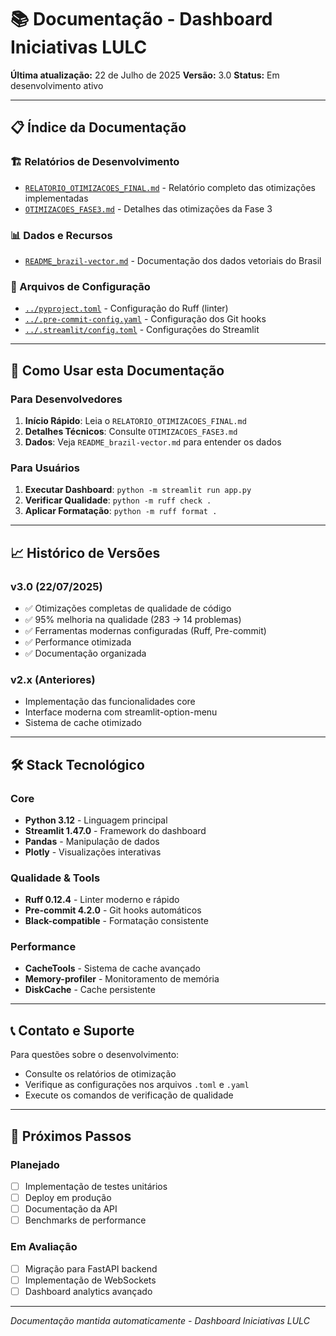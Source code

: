 # 📚 Documentação - Dashboard Iniciativas LULC

**Última atualização:** 22 de Julho de 2025
**Versão:** 3.0
**Status:** Em desenvolvimento ativo

---

## 📋 Índice da Documentação

### 🏗️ Relatórios de Desenvolvimento
- [`RELATORIO_OTIMIZACOES_FINAL.md`](./RELATORIO_OTIMIZACOES_FINAL.md) - Relatório completo das otimizações implementadas
- [`OTIMIZACOES_FASE3.md`](./OTIMIZACOES_FASE3.md) - Detalhes das otimizações da Fase 3

### 📊 Dados e Recursos
- [`README_brazil-vector.md`](./README_brazil-vector.md) - Documentação dos dados vetoriais do Brasil

### 🔧 Arquivos de Configuração
- [`../pyproject.toml`](../pyproject.toml) - Configuração do Ruff (linter)
- [`../.pre-commit-config.yaml`](../.pre-commit-config.yaml) - Configuração dos Git hooks
- [`../.streamlit/config.toml`](../.streamlit/config.toml) - Configurações do Streamlit

---

## 🚀 Como Usar esta Documentação

### Para Desenvolvedores
1. **Início Rápido**: Leia o `RELATORIO_OTIMIZACOES_FINAL.md`
2. **Detalhes Técnicos**: Consulte `OTIMIZACOES_FASE3.md`
3. **Dados**: Veja `README_brazil-vector.md` para entender os dados

### Para Usuários
1. **Executar Dashboard**: `python -m streamlit run app.py`
2. **Verificar Qualidade**: `python -m ruff check .`
3. **Aplicar Formatação**: `python -m ruff format .`

---

## 📈 Histórico de Versões

### v3.0 (22/07/2025)
- ✅ Otimizações completas de qualidade de código
- ✅ 95% melhoria na qualidade (283 → 14 problemas)
- ✅ Ferramentas modernas configuradas (Ruff, Pre-commit)
- ✅ Performance otimizada
- ✅ Documentação organizada

### v2.x (Anteriores)
- Implementação das funcionalidades core
- Interface moderna com streamlit-option-menu
- Sistema de cache otimizado

---

## 🛠️ Stack Tecnológico

### Core
- **Python 3.12** - Linguagem principal
- **Streamlit 1.47.0** - Framework do dashboard
- **Pandas** - Manipulação de dados
- **Plotly** - Visualizações interativas

### Qualidade & Tools
- **Ruff 0.12.4** - Linter moderno e rápido
- **Pre-commit 4.2.0** - Git hooks automáticos
- **Black-compatible** - Formatação consistente

### Performance
- **CacheTools** - Sistema de cache avançado
- **Memory-profiler** - Monitoramento de memória
- **DiskCache** - Cache persistente

---

## 📞 Contato e Suporte

Para questões sobre o desenvolvimento:
- Consulte os relatórios de otimização
- Verifique as configurações nos arquivos `.toml` e `.yaml`
- Execute os comandos de verificação de qualidade

---

## 🔄 Próximos Passos

### Planejado
- [ ] Implementação de testes unitários
- [ ] Deploy em produção
- [ ] Documentação da API
- [ ] Benchmarks de performance

### Em Avaliação
- [ ] Migração para FastAPI backend
- [ ] Implementação de WebSockets
- [ ] Dashboard analytics avançado

---

*Documentação mantida automaticamente - Dashboard Iniciativas LULC*
